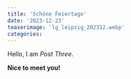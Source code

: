 ```yaml
---
title: 'Schöne Feiertage'
date: '2023-12-23'
teaserimage: 'lg_leipzig_202312.webp'
categories:
---
```


Hello, I am _Post Three._

**Nice to meet you!**